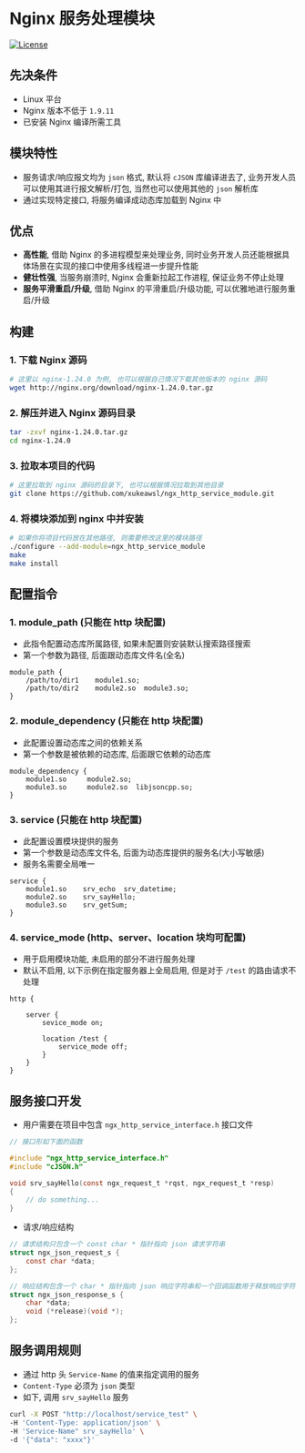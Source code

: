 # Nginx 服务处理模块

[![License](https://img.shields.io/npm/l/mithril.svg)](https://github.com/xukeawsl/ngx_http_service_module/blob/master/LICENSE)

## 先决条件
* Linux 平台
* Nginx 版本不低于 `1.9.11`
* 已安装 Nginx 编译所需工具

## 模块特性
* 服务请求/响应报文均为 `json` 格式, 默认将 `cJSON` 库编译进去了, 业务开发人员可以使用其进行报文解析/打包, 当然也可以使用其他的 `json` 解析库
* 通过实现特定接口, 将服务编译成动态库加载到 Nginx 中

## 优点
* **高性能**, 借助 Nginx 的多进程模型来处理业务, 同时业务开发人员还能根据具体场景在实现的接口中使用多线程进一步提升性能
* **健壮性强**, 当服务崩溃时, Nginx 会重新拉起工作进程, 保证业务不停止处理
* **服务平滑重启/升级**, 借助 Nginx 的平滑重启/升级功能, 可以优雅地进行服务重启/升级


## 构建

### 1. 下载 Nginx 源码
```bash
# 这里以 nginx-1.24.0 为例, 也可以根据自己情况下载其他版本的 nginx 源码
wget http://nginx.org/download/nginx-1.24.0.tar.gz
```

### 2. 解压并进入 Nginx 源码目录
```bash
tar -zxvf nginx-1.24.0.tar.gz
cd nginx-1.24.0
```

### 3. 拉取本项目的代码
```bash
# 这里拉取到 nginx 源码的目录下, 也可以根据情况拉取到其他目录
git clone https://github.com/xukeawsl/ngx_http_service_module.git
```

### 4. 将模块添加到 nginx 中并安装
```bash
# 如果你将项目代码放在其他路径, 则需要修改这里的模块路径
./configure --add-module=ngx_http_service_module
make
make install
```

## 配置指令

### 1. module_path (只能在 http 块配置)
* 此指令配置动态库所属路径, 如果未配置则安装默认搜索路径搜索
* 第一个参数为路径, 后面跟动态库文件名(全名)
```
module_path {
    /path/to/dir1    module1.so;
    /path/to/dir2    module2.so  module3.so;
}
```

### 2. module_dependency (只能在 http 块配置)
* 此配置设置动态库之间的依赖关系
* 第一个参数是被依赖的动态库, 后面跟它依赖的动态库
```
module_dependency {
    module1.so     module2.so;
    module3.so     module2.so  libjsoncpp.so;
}
```

### 3. service (只能在 http 块配置)
* 此配置设置模块提供的服务
* 第一个参数是动态库文件名, 后面为动态库提供的服务名(大小写敏感)
* 服务名需要全局唯一
```
service {
    module1.so    srv_echo  srv_datetime;
    module2.so    srv_sayHello;
    module3.so    srv_getSum;
}
```

### 4. service_mode (http、server、location 块均可配置)
* 用于启用模块功能, 未启用的部分不进行服务处理
* 默认不启用, 以下示例在指定服务器上全局启用, 但是对于 `/test` 的路由请求不处理
```
http {

    server {
        sevice_mode on;

        location /test {
            service_mode off;
        }
    }
}
```

## 服务接口开发
* 用户需要在项目中包含 `ngx_http_service_interface.h` 接口文件
```c
// 接口形如下面的函数

#include "ngx_http_service_interface.h"
#include "cJSON.h"

void srv_sayHello(const ngx_request_t *rqst, ngx_request_t *resp)
{
    // do something...
}
```

* 请求/响应结构
```c
// 请求结构只包含一个 const char * 指针指向 json 请求字符串
struct ngx_json_request_s {
    const char *data;
};

// 响应结构包含一个 char * 指针指向 json 响应字符串和一个回调函数用于释放响应字符串的内存
struct ngx_json_response_s {
    char *data;
    void (*release)(void *);
};
```

## 服务调用规则
* 通过 http 头 `Service-Name` 的值来指定调用的服务
* `Content-Type` 必须为 `json` 类型
* 如下, 调用 `srv_sayHello` 服务
```bash
curl -X POST "http://localhost/service_test" \
-H 'Content-Type: application/json' \
-H 'Service-Name" srv_sayHello' \
-d '{"data": "xxxx"}'
```